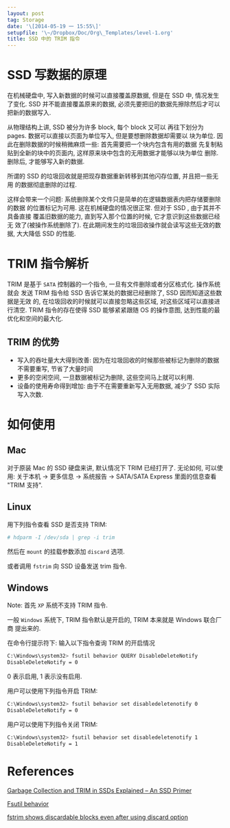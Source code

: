 ```yaml
---
layout: post
tag: Storage
date: '\[2014-05-19 一 15:55\]'
setupfile: '\~/Dropbox/Doc/Org\_Templates/level-1.org'
title: SSD 中的 TRIM 指令
---
```


SSD 写数据的原理
================

在机械硬盘中, 写入新数据的时候可以直接覆盖原数据, 但是在 SSD 中,
情况发生 了变化. SSD 并不能直接覆盖原来的数据,
必须先要把旧的数据先擦除然后才可以 把新的数据写入.

从物理结构上讲, SSD 被分为许多 block, 每个 block 又可以 再往下划分为
pages. 数据可以直接以页面为单位写入, 但是要想删除数据却需要以 块为单位.
因此在删除数据的时候稍微麻烦一些: 首先需要把一个块内包含有用的数据
先复制粘贴到全新的块中的页面内,
这样原来块中包含的无用数据才能够以块为单位 删除. 删除后,
才能够写入新的数据.

所谓的 SSD 的垃圾回收就是把现存数据重新转移到其他闪存位置,
并且把一些无用 的数据彻底删除的过程.

这样会带来一个问题:
系统删除某个文件只是简单的在逻辑数据表内把存储要删除的数据
的位置标记为可用. 这在机械硬盘的情况很正常. 但对于 SSD ,
由于其并不具备直接 覆盖旧数据的能力, 直到写入那个位置的时候,
它才意识到这些数据已经无 效了(被操作系统删除了).
在此期间发生的垃圾回收操作就会读写这些无效的数据, 大大降低 SSD 的性能.

TRIM 指令解析
=============

TRIM 是基于 `SATA` 控制器的一个指令, 一旦有文件删除或者分区格式化.
操作系统就会 发送 TRIM 指令给 SSD 告诉它某处的数据已经删除了, SSD
因而知道这些数据是无效 的, 在垃圾回收的时候就可以直接忽略这些区域,
对这些区域可以直接进行清空. TRIM 指令的存在使得 SSD 能够紧紧跟随 OS
的操作意图, 达到性能的最优化和空间的最大化.

TRIM 的优势
-----------

-   写入的吞吐量大大得到改善:
    因为在垃圾回收的时候那些被标记为删除的数据不需要重写, 节省了大量时间
-   更多的空闲空间, 一旦数据被标记为删除, 这些空间马上就可以利用.
-   设备的使用寿命得到增加: 由于不在需要重新写入无用数据, 减少了 SSD
    实际写入次数.

如何使用
========

Mac
---

对于原装 Mac 的 SSD 硬盘来讲, 默认情况下 TRIM 已经打开了. 无论如何,
可以使用: 关于本机 -\> 更多信息 -\> 系统报告 -\> SATA/SATA Express
里面的信息查看 "TRIM 支持".

Linux
-----

用下列指令查看 SSD 是否支持 TRIM:

``` bash
# hdparm -I /dev/sda | grep -i trim
```

然后在 `mount` 的挂载参数添加 `discard` 选项.

或者调用 `fstrim` 向 SSD 设备发送 trim 指令.

Windows
-------

Note: 首先 `XP` 系统不支持 TRIM 指令.

一般 `Windows` 系统下, TRIM 指令默认是开启的, TRIM 本来就是 Windows
联合厂商 提出来的.

在命令行提示符下: 输入以下指令查询 TRIM 的开启情况

``` bash
C:\Windows\system32> fsutil behavior QUERY DisableDeleteNotify
DisableDeleteNotify = 0
```

0 表示启用, 1 表示没有启用.

用户可以使用下列指令开启 TRIM:

``` bash
C:\Windows\system32> fsutil behavior set disabledeletenotify 0
DisableDeleteNotify = 0
```

用户可以使用下列指令关闭 TRIM:

``` bash
C:\Windows\system32> fsutil behavior set disabledeletenotify 1
DisableDeleteNotify = 1
```

References
==========

[Garbage Collection and TRIM in SSDs Explained – An SSD
Primer](http://www.thessdreview.com/daily-news/latest-buzz/garbage-collection-and-trim-in-ssds-explained-an-ssd-primer/)

[Fsutil
behavior](http://technet.microsoft.com/en-us/library/cc785435.aspx)

[fstrim shows discardable blocks even after using discard
option](http://forums.fedoraforum.org/showpost.php?p%3D1568303&postcount%3D2)
